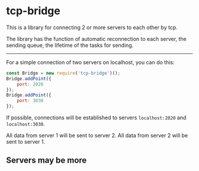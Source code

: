 # tcp-bridge
This is a library for connecting 2 or more servers to each other by tcp.

The library has the function of automatic reconnection to each server, the sending queue, the lifetime of the tasks for sending.

---

For a simple connection of two servers on localhost, you can do this:
```javascript
const Bridge = new require('tcp-bridge')();
Bridge.addPoint({
    port: 2020
});
Bridge.addPoint({
    port: 3030
});
```
If possible, connections will be established to servers `localhost:2020` and `localhost:3030`.

All data from server 1 will be sent to server 2. All data from server 2 will be sent to server 1.

## Servers may be more